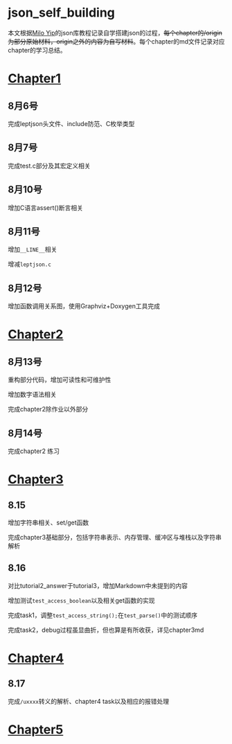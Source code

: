 # json_self_building
本文根据[Milo Yip](https://github.com/miloyip)的json库教程记录自学搭建json的过程，~~每个chapter的/origin为部分原始材料，origin之外的内容为自写材料~~。每个chapter的md文件记录对应chapter的学习总结。

# [Chapter1](./chapter1/chapter1.md)

## 8月6号

完成leptjson头文件、include防范、C枚举类型

## 8月7号

完成test.c部分及其宏定义相关

## 8月10号

增加C语言assert()断言相关

## 8月11号

增加`__LINE__`相关

增减`leptjson.c`

## 8月12号

增加函数调用关系图，使用Graphviz+Doxygen工具完成

# [Chapter2](./chapter2/chapter2.md)

## 8月13号

重构部分代码，增加可读性和可维护性

增加数字语法相关

完成chapter2除作业以外部分

## 8月14号

完成chapter2 练习

# [Chapter3](./chapter3/chapter3.md)

## 8.15

增加字符串相关、set/get函数

完成chapter3基础部分，包括字符串表示、内存管理、缓冲区与堆栈以及字符串解析

## 8.16

对比tutorial2_answer于tutorial3，增加Markdown中未提到的内容

增加测试`test_access_boolean`以及相关get函数的实现

完成task1，调整`test_access_string();`在`test_parse()`中的测试顺序

完成task2，debug过程虽显曲折，但也算是有所收获，详见chapter3md

# [Chapter4](./chapter4/chapter4.md)

## 8.17

完成`/uxxxx`转义的解析、chapter4 task以及相应的报错处理

# [Chapter5](./chapter5/chapter5.md)

